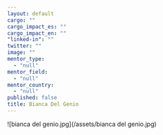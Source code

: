 ```yaml
---
layout: default
cargo: ""
cargo_impact_es: ""
cargo_impact_en: ""
"linked-in": ""
twitter: ""
image: ""
mentor_type: 
  - "null"
mentor_field: 
  - "null"
mentor_country: 
  - "null"
published: false
title: Bianca Del Genio
---
```


![bianca del genio.jpg](/assets/bianca del genio.jpg)
